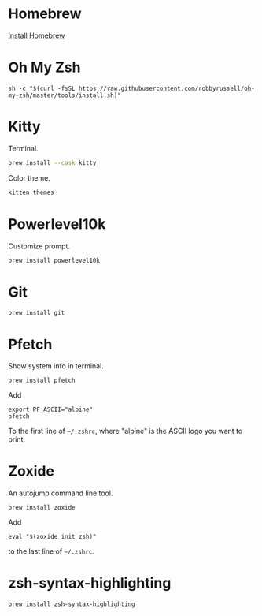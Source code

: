 # Homebrew
[Install Homebrew](https://brew.sh/)

# Oh My Zsh
``` 
sh -c "$(curl -fsSL https://raw.githubusercontent.com/robbyrussell/oh-my-zsh/master/tools/install.sh)"
```

# Kitty
Terminal.
```bash 
brew install --cask kitty
```
Color theme.
```bash
kitten themes
```

# Powerlevel10k
Customize prompt.
```bash
brew install powerlevel10k
```

# Git
```
brew install git
```


# Pfetch
Show system info in terminal.
```
brew install pfetch
```
Add
```
export PF_ASCII="alpine"
pfetch
```
To the first line of ```~/.zshrc```, where "alpine" is the ASCII logo you want to print.


# Zoxide
An autojump command line tool.
```
brew install zoxide
```
Add 
```
eval "$(zoxide init zsh)"
```
to the last line of ```~/.zshrc```.

# zsh-syntax-highlighting
```
brew install zsh-syntax-highlighting
```